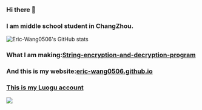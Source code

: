 ### Hi there 👋

### I am  middle school student in ChangZhou.

![Eric-Wang0506's GitHub stats](https://github-readme-stats.vercel.app/api?username=Eric-Wang0506&show_icons=true&theme=radical)

### What I am making:[String-encryption-and-decryption-program](https://github.com/Eric-Wang0506/String-encryption-and-decryption-program)


### And this is my website:[eric-wang0506.github.io](eric-wang0506.github.io)

### [This is my Luogu account](https://www.luogu.com.cn/user/408086)


![](https://luogu.vercel.app/api?id=408086)
